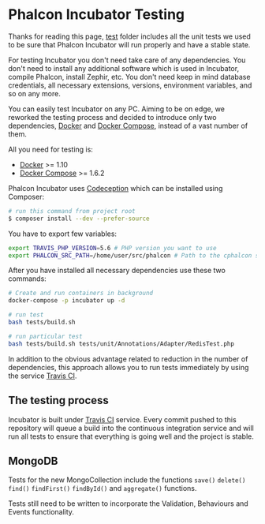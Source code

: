 # Phalcon Incubator Testing

Thanks for reading this page, [test](tests) folder includes all the unit tests
we used to be sure that Phalcon Incubator will run properly and have a stable state.

For testing Incubator you don't need take care of any dependencies. You don't need to install any
additional software which is used in Incubator, compile Phalcon, install Zephir, etc.
You don't need keep in mind database credentials, all necessary extensions, versions, environment variables,
and so on any more.

You can easily test Incubator on any PC. Aiming to be on edge, we reworked the testing process and
decided to introduce only two dependencies, [Docker][1] and [Docker Compose][2], instead of a vast number of them.

All you need for testing is:

* [Docker][1] >= 1.10
* [Docker Compose][2] >= 1.6.2

Phalcon Incubator uses [Codeception][3] which can be installed using Composer:

```sh
# run this command from project root
$ composer install --dev --prefer-source
```

You have to export few variables:
```sh
export TRAVIS_PHP_VERSION=5.6 # PHP version you want to use
export PHALCON_SRC_PATH=/home/user/src/phalcon # Path to the cphalcon source
```

After you have installed all necessary dependencies use these two commands:

```sh
# Create and run containers in background
docker-compose -p incubator up -d

# run test
bash tests/build.sh

# run particular test
bash tests/build.sh tests/unit/Annotations/Adapter/RedisTest.php
```

In addition to the obvious advantage related to reduction in the number of dependencies, this approach allows you to
run tests immediately by using the service [Travis CI][4].

## The testing process

Incubator is built under [Travis CI][4] service.
Every commit pushed to this repository will queue a build into the continuous integration service and will run all tests
to ensure that everything is going well and the project is stable.

## MongoDB

Tests for the new MongoCollection include the functions `save()` `delete()` `find()` `findFirst()` `findById()` and `aggregate()` functions.

Tests still need to be written to incorporate the Validation, Behaviours and Events functionality.

[1]: https://docs.docker.com/
[2]: https://docs.docker.com/compose/
[3]: http://codeception.com/
[4]: https://travis-ci.org/
